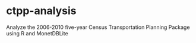 # ctpp-analysis
Analyze the 2006-2010 five-year Census Transportation Planning Package using R and MonetDBLite
